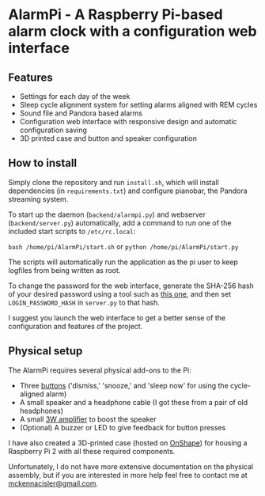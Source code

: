 # AlarmPi - A Raspberry Pi-based alarm clock with a configuration web interface

## Features
 - Settings for each day of the week
 - Sleep cycle alignment system for setting alarms aligned with REM cycles
 - Sound file and Pandora based alarms
 - Configuration web interface with responsive design and automatic configuration saving
 - 3D printed case and button and speaker configuration

## How to install
Simply clone the repository and run `install.sh`, which will install dependencies (in `requirements.txt`) and configure pianobar, the Pandora streaming system.

To start up the daemon (`backend/alarmpi.py`) and webserver (`backend/server.py`) automatically, add a command to run one of the included start scripts to `/etc/rc.local`:

`bash /home/pi/AlarmPi/start.sh` or `python /home/pi/AlarmPi/start.py`

The scripts will automatically run the application as the pi user to keep logfiles from being written as root.

To change the password for the web interface, generate the SHA-256 hash of your desired password using a tool such as [this one](https://www.xorbin.com/tools/sha256-hash-calculator), and then set `LOGIN_PASSWORD_HASH` in `server.py` to that hash.

I suggest you launch the web interface to get a better sense of the configuration and features of the project.

## Physical setup
The AlarmPi requires several physical add-ons to the Pi:
 - Three [buttons](http://www.digikey.com/product-detail/en/e-switch/RP3502MABLK/EG1932-ND/280450) ('dismiss,' 'snooze,' and 'sleep now' for using the cycle-aligned alarm)
 - A small speaker and a headphone cable (I got these from a pair of old headphones)
 - A small [3W amplifier](https://www.amazon.com/uxcell%C2%AE-PAM8403-Digital-Amplifier-2-5-5V/dp/B00EZI0RGA/ref=sr_1_2?rps=1&ie=UTF8&qid=1468202034&sr=8-2&keywords=PAM8403&refinements=p_85%3A2470955011) to boost the speaker
 - (Optional) A buzzer or LED to give feedback for button presses

I have also created a 3D-printed case (hosted on [OnShape](https://cad.onshape.com/documents/572a233d16a9cb5c5a07492d/w/6e8dac4342ebed8540e47ba9/e/8249a621653d40b8929a5b40)) for housing a Raspberry Pi 2 with all these required components.

Unfortunately, I do not have more extensive documentation on the physical assembly, but if you are interested in more help feel free to contact me at mckennacisler@gmail.com.
